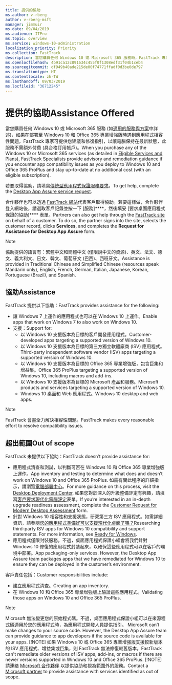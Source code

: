 ```yaml
---
title: 提供的協助
ms.author: v-rberg
author: v-rberg-msft
manager: jimmuir
ms.date: 09/04/2019
ms.audience: ITPro
ms.topic: overview
ms.service: windows-10-administration
localization_priority: Priority
ms.collection: FastTrack
description: 當您購買任何 Windows 10 或 Microsoft 365 服務時，FastTrack 專家會提供部署至 Windows 10 和 Office 365 專業增強版的建議和修復指引，並且讓您保持在最新狀態而不需額外成本 (具有合格訂用帳戶)。
ms.openlocfilehash: 4b91ca12c891634c455f0f1308edf31f04b1ceb4
ms.sourcegitcommit: df949b40ade215de00f74771ffadf0d3be0de797
ms.translationtype: HT
ms.contentlocale: zh-TW
ms.lasthandoff: 09/03/2019
ms.locfileid: "36712245"
---
```

# <a name="assistance-offered"></a><span data-ttu-id="8a00c-103">提供的協助</span><span class="sxs-lookup"><span data-stu-id="8a00c-103">Assistance Offered</span></span>  

<span data-ttu-id="8a00c-104">當您購買任何 Windows 10 或 Microsoft 365 服務 (如[適用的服務與方案](M365-eligible-services-and-plans.md)中詳述)，如果在部署至 Windows 10 和 Office 365 專業增強版時遇到應用程式相容性問題，FastTrack 專家可提供您建議和修復指引，以讓電腦保持在最新狀態，此服務不需額外付費 (具合格訂用帳戶)。</span><span class="sxs-lookup"><span data-stu-id="8a00c-104">When you purchase any of the Windows 10 or Microsoft 365 services (as detailed in [Eligible Services and Plans](M365-eligible-services-and-plans.md)), FastTrack Specialists provide advisory and remediation guidance if you encounter app compatibility issues as you deploy to Windows 10 and Office 365 ProPlus and stay up-to-date at no additional cost (with an eligible subscription).</span></span>

<span data-ttu-id="8a00c-105">若要取得協助，請填寫[傳統型應用程式保證服務要求](https://go.microsoft.com/fwlink/?linkid=2022721)。</span><span class="sxs-lookup"><span data-stu-id="8a00c-105">To get help, complete the [Desktop App Assure service request](https://go.microsoft.com/fwlink/?linkid=2022721).</span></span>

<span data-ttu-id="8a00c-p101">合作夥伴也可以透過 [FastTrack 網站](https://go.microsoft.com/fwlink/?linkid=780698)代表客戶取得協助。若要這樣做，合作夥伴登入網站後，請選取客戶記錄並按一下 [服務]\*\*\*\*，然後填妥 [要求桌面應用程式保證的協助]\*\*\*\* 表單。</span><span class="sxs-lookup"><span data-stu-id="8a00c-p101">Partners can also get help through the [FastTrack site](https://go.microsoft.com/fwlink/?linkid=780698) on behalf of a customer. To do so, the partner signs into the site, selects the customer record, clicks **Services**, and completes the **Request for Assistance for Desktop App Assure** form.</span></span>

> [!NOTE]
> <span data-ttu-id="8a00c-108">協助提供的語言有：繁體中文和簡體中文 (僅限說中文的資源)、英文、法文、德文、義大利文、日文、韓文、葡萄牙文 (巴西)、西班牙文。</span><span class="sxs-lookup"><span data-stu-id="8a00c-108">Assistance is provided in Traditional Chinese and Simplified Chinese (resources speak Mandarin only), English, French, German, Italian, Japanese, Korean, Portuguese (Brazil), and Spanish.</span></span> 

## <a name="assistance"></a><span data-ttu-id="8a00c-109">協助</span><span class="sxs-lookup"><span data-stu-id="8a00c-109">Assistance</span></span>

<span data-ttu-id="8a00c-110">FastTrack 提供以下協助：</span><span class="sxs-lookup"><span data-stu-id="8a00c-110">FastTrack provides assistance for the following:</span></span>
- <span data-ttu-id="8a00c-111">讓 Windows 7 上運作的應用程式也可以在 Windows 10 上運作。</span><span class="sxs-lookup"><span data-stu-id="8a00c-111">Enable apps that work on Windows 7 to also work on Windows 10.</span></span>
- <span data-ttu-id="8a00c-112">支援：</span><span class="sxs-lookup"><span data-stu-id="8a00c-112">Support for:</span></span>
    - <span data-ttu-id="8a00c-113">以 Windows 10 支援版本為目標的客戶開發應用程式。</span><span class="sxs-lookup"><span data-stu-id="8a00c-113">Customer-developed apps targeting a supported version of Windows 10.</span></span>
    - <span data-ttu-id="8a00c-114">以 Windows 10 支援版本為目標的第三方獨立軟體廠商 (ISV) 應用程式。</span><span class="sxs-lookup"><span data-stu-id="8a00c-114">Third-party independent software vendor (ISV) apps targeting a supported version of Windows 10.</span></span>
    - <span data-ttu-id="8a00c-115">以 Windows 10 支援版本為目標的 Office 365 專業增強版，包含巨集和增益集。</span><span class="sxs-lookup"><span data-stu-id="8a00c-115">Office 365 ProPlus targeting a supported version of Windows 10, including macros and add-ins.</span></span>
    - <span data-ttu-id="8a00c-116">以 Windows 10 支援版本為目標的 Microsoft 產品和服務。</span><span class="sxs-lookup"><span data-stu-id="8a00c-116">Microsoft products and services targeting a supported version of Windows 10.</span></span>
    - <span data-ttu-id="8a00c-117">Windows 10 桌面和 Web 應用程式。</span><span class="sxs-lookup"><span data-stu-id="8a00c-117">Windows 10 desktop and web apps.</span></span>
> [!NOTE]
> <span data-ttu-id="8a00c-118">FastTrack 會盡全力解決相容性問題。</span><span class="sxs-lookup"><span data-stu-id="8a00c-118">FastTrack makes every reasonable effort to resolve compatibility issues.</span></span> 

## <a name="out-of-scope"></a><span data-ttu-id="8a00c-119">超出範圍</span><span class="sxs-lookup"><span data-stu-id="8a00c-119">Out of scope</span></span>

<span data-ttu-id="8a00c-120">FastTrack 未提供以下協助：</span><span class="sxs-lookup"><span data-stu-id="8a00c-120">FastTrack doesn’t provide assistance for:</span></span>
- <span data-ttu-id="8a00c-121">應用程式清查和測試，以判斷可否在 Windows 10 和 Office 365 專業增強版上運作。</span><span class="sxs-lookup"><span data-stu-id="8a00c-121">App inventory and testing to determine what does and doesn’t work on Windows 10 and Office 365 ProPlus.</span></span> <span data-ttu-id="8a00c-122">如需有關此程序的詳細指示，請瀏覽[電腦部署中心](https://go.microsoft.com/fwlink/?linkid=2080140)。</span><span class="sxs-lookup"><span data-stu-id="8a00c-122">For more guidance on this process, visit the [Desktop Deployment Center](https://go.microsoft.com/fwlink/?linkid=2080140).</span></span> <span data-ttu-id="8a00c-123">如果您對於深入的升級整備評定有興趣，請填寫[客戶要求現代化電腦評定](https://go.microsoft.com/fwlink/?linkid=2053818)表單。</span><span class="sxs-lookup"><span data-stu-id="8a00c-123">If you’re interested in an in-depth upgrade readiness assessment, complete the [Customer Request for Modern Desktop Assessment](https://go.microsoft.com/fwlink/?linkid=2053818) form.</span></span>
- <span data-ttu-id="8a00c-p103">針對 Windows 10 相容性和支援狀態，研究第三方 ISV 應用程式。如需詳細資訊，請參閱[您的應用程式準備好可以支援現代化桌面了嗎？](https://go.microsoft.com/fwlink/?linkid=2054580)</span><span class="sxs-lookup"><span data-stu-id="8a00c-p103">Researching third-party ISV apps for Windows 10 compatibility and support statements. For more information, see [Ready for Windows](https://go.microsoft.com/fwlink/?linkid=2054580).</span></span>
- <span data-ttu-id="8a00c-p104">應用程式僅限封裝服務。不過，桌面應用程式保證小組會將我們針對 Windows 10 修復的應用程式封裝起來，以確保這些應用程式可以在客戶的環境中部署。</span><span class="sxs-lookup"><span data-stu-id="8a00c-p104">App packaging-only services. However, the Desktop App Assure team packages apps that we have remediated for Windows 10 to ensure they can be deployed in the customer’s environment.</span></span>

<span data-ttu-id="8a00c-128">客戶責任包括：</span><span class="sxs-lookup"><span data-stu-id="8a00c-128">Customer responsibilities include:</span></span>
- <span data-ttu-id="8a00c-129">建立應用程式清查。</span><span class="sxs-lookup"><span data-stu-id="8a00c-129">Creating an app inventory.</span></span>
- <span data-ttu-id="8a00c-130">在 Windows 10 和 Office 365 專業增強版上驗證這些應用程式。</span><span class="sxs-lookup"><span data-stu-id="8a00c-130">Validating those apps on Windows 10 and Office 365 ProPlus.</span></span>
> [!NOTE]
> <span data-ttu-id="8a00c-p105">Microsoft 無法變更您的原始程式碼。不過，桌面應用程式保證小組可以在來源程式碼適用於您的應用程式時，為應用程式開發人員提供指引。 </span><span class="sxs-lookup"><span data-stu-id="8a00c-p105">Microsoft can’t make changes to your source code. However, the Desktop App Assure team can provide guidance to app developers if the source code is available for your apps. </span></span>[!NOTE]
> <span data-ttu-id="8a00c-p106">如果 Windows 10 或 Office 365 專業增強版支援較新版本的 ISV 應用程式、增益集或巨集，則 FastTrack 無法修復較舊版本。</span><span class="sxs-lookup"><span data-stu-id="8a00c-p106">FastTrack can't remediate older versions of ISV apps, add-ins, or macros if there are newer versions supported in Windows 10 and Office 365 ProPlus. </span></span>[!NOTE]
> <span data-ttu-id="8a00c-134">請連絡 [Microsoft 合作夥伴](https://go.microsoft.com/fwlink/?linkid=2080150) 以提供協助和視為範圍外的服務。</span><span class="sxs-lookup"><span data-stu-id="8a00c-134">Contact a [Microsoft partner](https://go.microsoft.com/fwlink/?linkid=2080150) to provide assistance with services identified as out of scope.</span></span>
